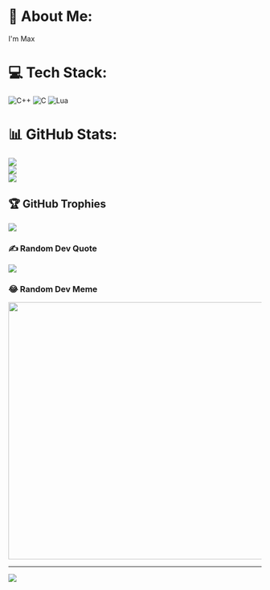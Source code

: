 # 💫 About Me:
I'm Max 


# 💻 Tech Stack:
![C++](https://img.shields.io/badge/c++-%2300599C.svg?style=flat&logo=c%2B%2B&logoColor=white) ![C](https://img.shields.io/badge/c-%2300599C.svg?style=flat&logo=c&logoColor=white) ![Lua](https://img.shields.io/badge/lua-%232C2D72.svg?style=flat&logo=lua&logoColor=white)
# 📊 GitHub Stats:
![](https://github-readme-stats.vercel.app/api?username=M4XM77R&theme=tokyonight&hide_border=false&include_all_commits=true&count_private=true)<br/>
![](https://github-readme-streak-stats.herokuapp.com/?user=M4XM77R&theme=tokyonight&hide_border=false)<br/>
![](https://github-readme-stats.vercel.app/api/top-langs/?username=M4XM77R&theme=tokyonight&hide_border=false&include_all_commits=true&count_private=true&layout=compact)

## 🏆 GitHub Trophies
![](https://github-profile-trophy.vercel.app/?username=M4XM77R&theme=radical&no-frame=false&no-bg=false&margin-w=4)

### ✍️ Random Dev Quote
![](https://quotes-github-readme.vercel.app/api?type=horizontal&theme=radical)

### 😂 Random Dev Meme
<img src="https://random-memer.herokuapp.com/" width="512px"/>

---
[![](https://visitcount.itsvg.in/api?id=M4XM77R&icon=0&color=0)](https://visitcount.itsvg.in)

